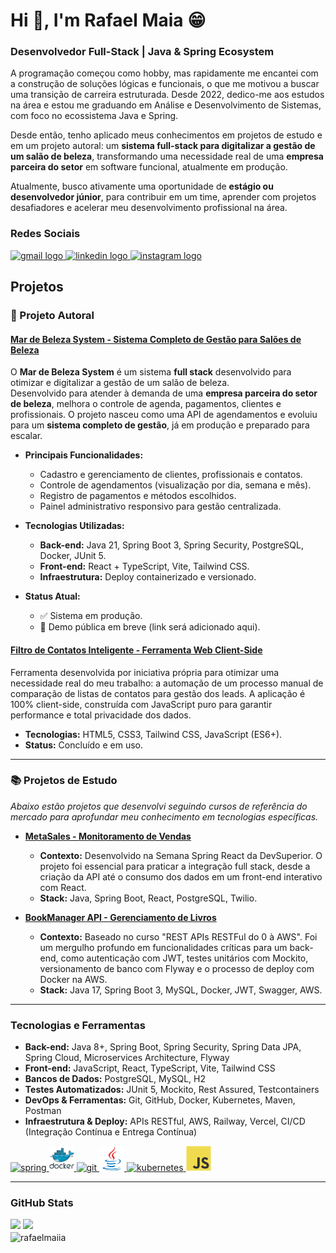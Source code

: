 # Hi 👋, I'm Rafael Maia 😁

### Desenvolvedor Full-Stack | Java & Spring Ecosystem

A programação começou como hobby, mas rapidamente me encantei com a construção de soluções lógicas e funcionais, o que me motivou a buscar uma transição de carreira estruturada. Desde 2022, dedico-me aos estudos na área e estou me graduando em Análise e Desenvolvimento de Sistemas, com foco no ecossistema Java e Spring.

Desde então, tenho aplicado meus conhecimentos em projetos de estudo e em um projeto autoral: um **sistema full-stack para digitalizar a gestão de um salão de beleza**, transformando uma necessidade real de uma **empresa parceira do setor** em software funcional, atualmente em produção.

Atualmente, busco ativamente uma oportunidade de **estágio ou desenvolvedor júnior**, para contribuir em um time, aprender com projetos desafiadores e acelerar meu desenvolvimento profissional na área.

### Redes Sociais
<div align="left">
  <a href="mailto:rafaelmaia.developer@gmail.com" target="blank">
    <img src="https://img.shields.io/static/v1?message=Gmail&logo=gmail&label=&color=D14836&logoColor=white&labelColor=&style=for-the-badge" height="35" alt="gmail logo"/>
  </a>
  <a href="https://linkedin.com/in/rafaelmaiia" target="blank">
    <img src="https://img.shields.io/static/v1?message=LinkedIn&logo=linkedin&label=&color=0077B5&logoColor=white&labelColor=&style=for-the-badge" height="35" alt="linkedin logo"/>
  </a>
  <a href="https://instagram.com/_rafaelmaiia/" target="blank">
    <img src="https://img.shields.io/static/v1?message=Instagram&logo=instagram&label=&color=E4405F&logoColor=white&labelColor=&style=for-the-badge" height="35" alt="instagram logo"/>
  </a>
</div>

## Projetos

### 🌟 Projeto Autoral

#### [Mar de Beleza System - Sistema Completo de Gestão para Salões de Beleza](https://github.com/rafaelmaiia/portfolio-mar-de-beleza)
O **Mar de Beleza System** é um sistema **full stack** desenvolvido para otimizar e digitalizar a gestão de um salão de beleza.  
Desenvolvido para atender à demanda de uma **empresa parceira do setor de beleza**, melhora o controle de agenda, pagamentos, clientes e profissionais. O projeto nasceu como uma API de agendamentos e evoluiu para um **sistema completo de gestão**, já em produção e preparado para escalar.

* **Principais Funcionalidades:**
  * Cadastro e gerenciamento de clientes, profissionais e contatos.
  * Controle de agendamentos (visualização por dia, semana e mês).
  * Registro de pagamentos e métodos escolhidos.
  * Painel administrativo responsivo para gestão centralizada.

* **Tecnologias Utilizadas:**
  * **Back-end:** Java 21, Spring Boot 3, Spring Security, PostgreSQL, Docker, JUnit 5.
  * **Front-end:** React + TypeScript, Vite, Tailwind CSS.
  * **Infraestrutura:** Deploy containerizado e versionado.

* **Status Atual:**
  * ✅ Sistema em produção.
  * 🚀 Demo pública em breve (link será adicionado aqui).

#### [Filtro de Contatos Inteligente - Ferramenta Web Client-Side](https://github.com/rafaelmaiia/whatsapp-leads-cleaner)
Ferramenta desenvolvida por iniciativa própria para otimizar uma necessidade real do meu trabalho: a automação de um processo manual de comparação de listas de contatos para gestão dos leads. A aplicação é 100% client-side, construída com JavaScript puro para garantir performance e total privacidade dos dados.

* **Tecnologias:** HTML5, CSS3, Tailwind CSS, JavaScript (ES6+).
* **Status:** Concluído e em uso.

---

### 📚 Projetos de Estudo
*Abaixo estão projetos que desenvolvi seguindo cursos de referência do mercado para aprofundar meu conhecimento em tecnologias específicas.*

* **[MetaSales - Monitoramento de Vendas](https://github.com/rafaelmaiia/dsmeta)**
    * **Contexto:** Desenvolvido na Semana Spring React da DevSuperior. O projeto foi essencial para praticar a integração full stack, desde a criação da API até o consumo dos dados em um front-end interativo com React.
    * **Stack:** Java, Spring Boot, React, PostgreSQL, Twilio.

* **[BookManager API - Gerenciamento de Livros](https://github.com/rafaelmaiia/rest-with-springboot-erudio)**
    * **Contexto:** Baseado no curso "REST APIs RESTFul do 0 à AWS". Foi um mergulho profundo em funcionalidades críticas para um back-end, como autenticação com JWT, testes unitários com Mockito, versionamento de banco com Flyway e o processo de deploy com Docker na AWS.
    * **Stack:** Java 17, Spring Boot 3, MySQL, Docker, JWT, Swagger, AWS.

---

### Tecnologias e Ferramentas

* **Back-end:** Java 8+, Spring Boot, Spring Security, Spring Data JPA, Spring Cloud, Microservices Architecture, Flyway
* **Front-end:** JavaScript, React, TypeScript, Vite, Tailwind CSS 
* **Bancos de Dados:** PostgreSQL, MySQL, H2  
* **Testes Automatizados:** JUnit 5, Mockito, Rest Assured, Testcontainers  
* **DevOps & Ferramentas:** Git, GitHub, Docker, Kubernetes, Maven, Postman  
* **Infraestrutura & Deploy:** APIs RESTful, AWS, Railway, Vercel, CI/CD (Integração Contínua e Entrega Contínua)

<p align="left"> 
  <a href="https://spring.io/" target="_blank" rel="noreferrer"> 
    <img src="https://www.vectorlogo.zone/logos/springio/springio-icon.svg" alt="spring" width="40" height="40"/> 
  </a> 
  <a href="https://www.docker.com/" target="_blank" rel="noreferrer">
    <img src="https://raw.githubusercontent.com/devicons/devicon/master/icons/docker/docker-original-wordmark.svg" alt="docker" width="40" height="40"/> 
  </a> 
  <a href="https://git-scm.com/" target="_blank" rel="noreferrer">
    <img src="https://www.vectorlogo.zone/logos/git-scm/git-scm-icon.svg" alt="git" width="40" height="40"/> 
  </a> 
  </a>
  <a href="https://www.java.com" target="_blank" rel="noreferrer">
    <img src="https://raw.githubusercontent.com/devicons/devicon/master/icons/java/java-original.svg" alt="java" width="40" height="40"/> 
  </a> 
  <a href="https://kubernetes.io" target="_blank" rel="noreferrer">
    <img src="https://www.vectorlogo.zone/logos/kubernetes/kubernetes-icon.svg" alt="kubernetes" width="40" height="40"/> 
  </a> 
  <a href="https://developer.mozilla.org/en-US/docs/Web/JavaScript" target="_blank" rel="noreferrer">
    <img src="https://raw.githubusercontent.com/devicons/devicon/master/icons/javascript/javascript-original.svg" alt="javascript" width="40" height="40"/> 
  </a> 
</p>

---

### GitHub Stats

![](https://github-readme-stats.vercel.app/api?username=rafaelmaiia&theme=dark&hide_border=false&include_all_commits=true&count_private=true)
![](https://github-readme-streak-stats.herokuapp.com/?user=rafaelmaiia&theme=dark&hide_border=false)
<br/>
<img align="center" src="https://github-readme-stats.vercel.app/api/top-langs?username=rafaelmaiia&show_icons=true&locale=en&layout=compact&theme=dark" alt="rafaelmaiia" />
